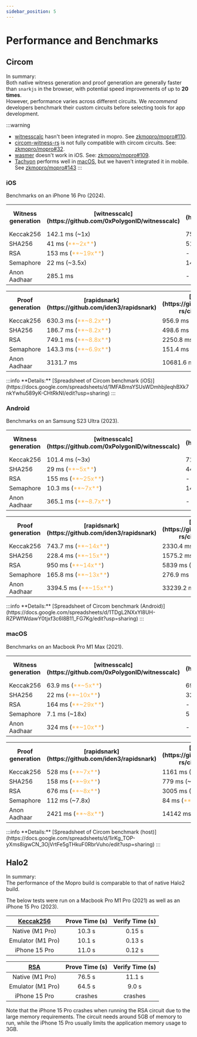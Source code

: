 ```yaml
---
sidebar_position: 5
---
```


# Performance and Benchmarks

## Circom

In summary: <br/>
Both native witness generation and proof generation are generally faster than `snarkjs` in the browser, with potential speed improvements of up to **20 times**. <br/>
However, performance varies across different circuits.
We _recommend_ developers benchmark their custom circuits before selecting tools for app development.

:::warning

-   [witnesscalc](https://github.com/0xPolygonID/witnesscalc) hasn't been integrated in mopro. See [zkmopro/mopro#110](https://github.com/zkmopro/mopro/issues/110).
-   [circom-witness-rs](https://github.com/philsippl/circom-witness-rs) is not fully compatible with circom circuits. See: [zkmopro/mopro#32](https://github.com/zkmopro/mopro/issues/32).
-   [wasmer](https://github.com/arkworks-rs/circom-compat) doesn't work in iOS. See: [zkmopro/mopro#109](https://github.com/zkmopro/mopro/issues/109).
-   [Tachyon](https://github.com/kroma-network/tachyon) performs well in [macOS](#macos), but we haven't integrated it in
    mobile. See [zkmopro/mopro#143](https://github.com/zkmopro/mopro/issues/143)
:::

### iOS

Benchmarks on an iPhone 16 Pro (2024).

<table>
  <tr>
    <th>Witness generation</th>
    <th>[witnesscalc](https://github.com/0xPolygonID/witnesscalc)</th>
    <th>[circom-witnesscalc](https://github.com/iden3/circom-witnesscalc)</th>
    <th>[wasmer](https://github.com/arkworks-rs/circom-compat)</th>
    <th>[w2c](https://github.com/vimwitch/rust-witness)</th>
    <th>[snarkjs](https://github.com/iden3/snarkjs)</th>
  </tr>
  <tr>
    <td>Keccak256</td>
    <td>142.1 ms (~1x)</td>
    <td>75.4 ms (<font color="FFB546">**~2x**</font>)</td>
    <td>287.7 ms (slower)</td>
    <td>140 ms (~1x)</td>
    <td>147.1 ms </td>
  </tr>
  <tr>
    <td>SHA256</td>
    <td>41 ms (<font color="FFB546">**~2x**</font>)</td>
    <td>51.3 ms (~1.7x)</td>
    <td>171.3  ms (slower)</td>
    <td>93.9 ms (~1x)</td>
    <td>91.8 ms </td>
  </tr>
  <tr>
    <td>RSA</td>
    <td>153 ms (<font color="FFB546">**~19x**</font>)</td>
    <td>-</td>
    <td>2937.5 ms (~1x)</td>
    <td>2312.3 ms (~1.2x)</td>
    <td>2979.5 ms </td>
  </tr>
  <tr>
    <td>Semaphore</td>
    <td>22 ms (~3.5x)</td>
    <td>14.6 ms (<font color="FFB546">**~5.3x**</font>)</td>
    <td>266.5 ms (slower)</td>
    <td>38.9 ms (~2x)</td>
    <td>77.6 ms</td>
  </tr>
  <tr>
    <td>Anon Aadhaar</td>
    <td>285.1 ms</td>
    <td>-</td>
    <td>3284.7 ms</td>
    <td>1490.8 ms</td>
    <td>-</td>
  </tr>
</table>

<table>
  <tr>
    <th>Proof generation</th>
    <th>[rapidsnark](https://github.com/iden3/rapidsnark)</th>
    <th>[ark-works](https://github.com/arkworks-rs/circom-compat)</th>
    <th>[snarkjs](https://github.com/iden3/snarkjs)</th>
  </tr>
  <tr>
    <td>Keccak256</td>
    <td>630.3 ms (<font color="FFB546">**~8.2x**</font>)</td>
    <td>956.9 ms (~5.4x)</td>
    <td>5182.1 ms</td>
  </tr>
  <tr>
    <td>SHA256</td>
    <td>186.7 ms (<font color="FFB546">**~8.2x**</font>)</td>
    <td>498.6 ms (~3x)</td>
    <td>1487  ms</td>
  </tr>
  <tr>
    <td>RSA</td>
    <td>749.1 ms (<font color="FFB546">**~8.8x**</font>)</td>
    <td>2250.8 ms (~3x)</td>
    <td>6604.5 ms</td>
  </tr>
  <tr>
    <td>Semaphore</td>
    <td>143.3 ms (<font color="FFB546">**~6.9x**</font>)</td>
    <td>151.4 ms (~6.6x)</td>
    <td>1001.6 ms</td>
  </tr>
  <tr>
    <td>Anon Aadhaar</td>
    <td>3131.7 ms</td>
    <td>10681.6 ms</td>
    <td>-</td>
  </tr>
</table>
:::info
**Details:** [Spreadsheet of Circom benchmark (iOS)](https://docs.google.com/spreadsheets/d/1MFABmsYSUsWDmhbjleqhBXk7nkYwhu589yK-CHtRkNI/edit?usp=sharing)
:::

### Android

Benchmarks on an Samsung S23 Ultra (2023).

<table>
  <tr>
    <th>Witness generation</th>
    <th>[witnesscalc](https://github.com/0xPolygonID/witnesscalc)</th>
    <th>[circom-witnesscalc](https://github.com/iden3/circom-witnesscalc)</th>
    <th>[wasmer](https://github.com/arkworks-rs/circom-compat)</th>
    <th>[w2c](https://github.com/vimwitch/rust-witness)</th>
    <th>[snarkjs](https://github.com/iden3/snarkjs)</th>
  </tr>
  <tr>
    <td>Keccak256</td>
    <td>101.4 ms (~3x)</td>
    <td>71 ms (<font color="FFB546">**~4x**</font>)</td>
    <td>507.3 ms (slower)</td>
    <td>210.5 ms (~1.3x)</td>
    <td>292.3 ms</td>
  </tr>
  <tr>
    <td>SHA256</td>
    <td>29 ms (<font color="FFB546">**~5x**</font>)</td>
    <td>44 ms (~3.5x)</td>
    <td>271.6 ms (slower)</td>
    <td>106.9 ms (~1.4x)</td>
    <td>157.9 ms</td>
  </tr>
  <tr>
    <td>RSA</td>
    <td>155 ms (<font color="FFB546">**~25x**</font>)</td>
    <td>-</td>
    <td>4723 ms (slower)</td>
    <td>3751 ms (~1x)</td>
    <td>3958 ms</td>
  </tr>
  <tr>
    <td>Semaphore</td>
    <td>10.3 ms (<font color="FFB546">**~7x**</font>)</td>
    <td>14.7 ms (~5x)</td>
    <td>416.9 ms (slower)</td>
    <td>32.8 ms (~2x)</td>
    <td>74.1 ms</td>
  </tr>
  <tr>
    <td>Anon Aadhaar</td>
    <td>365.1 ms (<font color="FFB546">**~8.7x**</font>)</td>
    <td>-</td>
    <td>5359.6 ms (slower)</td>
    <td>2716.4 ms (~1.1x)</td>
    <td>3207.5 ms</td>
  </tr>
</table>

<table>
  <tr>
    <th>Proof generation</th>
    <th>[rapidsnark](https://github.com/iden3/rapidsnark)</th>
    <th>[ark-works](https://github.com/arkworks-rs/circom-compat)</th>
    <th>[snarkjs](https://github.com/iden3/snarkjs)</th>
  </tr>
  <tr>
    <td>Keccak256</td>
    <td>743.7 ms (<font color="FFB546">**~14x**</font>)</td>
    <td>2330.4 ms (~4.7x)</td>
    <td>11096.4 ms</td>
  </tr>
  <tr>
    <td>SHA256</td>
    <td>228.4 ms (<font color="FFB546">**~15x**</font>) </td>
    <td>1575.2 ms (~2x)</td>
    <td>3514.8 ms</td>
  </tr>
  <tr>
    <td>RSA</td>
    <td>950 ms (<font color="FFB546">**~14x**</font>)</td>
    <td>5839 ms (~2.3x)</td>
    <td>13442 ms</td>
  </tr>
  <tr>
    <td>Semaphore</td>
    <td>165.8 ms (<font color="FFB546">**~13x**</font>)</td>
    <td>276.9 ms (~7.7x)</td>
    <td>2146 ms</td>
  </tr>
  <tr>
    <td>Anon Aadhaar</td>
    <td>3394.5 ms (<font color="FFB546">**~15x**</font>)</td>
    <td>33239.2 ms (~1.5x)</td>
    <td>51546.3 ms</td>
  </tr>
</table>
:::info
**Details:** [Spreadsheet of Circom benchmark (Android)](https://docs.google.com/spreadsheets/d/1TDgL2NXxYl8UH-RZPWfWdawY0tjxf3c6l8B11_FG7Kg/edit?usp=sharing)
:::

### macOS

Benchmarks on an Macbook Pro M1 Max (2021).

<table>
  <tr>
    <th>Witness generation</th>
    <th>[witnesscalc](https://github.com/0xPolygonID/witnesscalc)</th>
    <th>[circom-witnesscalc](https://github.com/iden3/circom-witnesscalc)</th>
    <th>[wasmer](https://github.com/arkworks-rs/circom-compat)</th>
    <th>[w2c](https://github.com/vimwitch/rust-witness)</th>
    <th>[snarkjs](https://github.com/iden3/snarkjs)</th>
  </tr>
  <tr>
    <td>Keccak256</td>
    <td>63.9 ms (<font color="FFB546">**~5x**</font>)</td>
    <td>69.6 ms (~5x)</td>
    <td>507.7 ms (slower)</td>
    <td>214.6 ms (~1.6x)</td>
    <td>348.7 ms</td>
  </tr>
  <tr>
    <td>SHA256</td>
    <td>22 ms (<font color="FFB546">**~10x**</font>)</td>
    <td>32 ms (~7x)</td>
    <td>272 ms (slower)</td>
    <td>112 ms (~2x)</td>
    <td>225 ms</td>
  </tr>
  <tr>
    <td>RSA</td>
    <td>164 ms (<font color="FFB546">**~29x**</font>)</td>
    <td>-</td>
    <td>5326 ms (slower)</td>
    <td>4796 ms (slower)</td>
    <td>4777 ms</td>
  </tr>
  <tr>
    <td>Semaphore</td>
    <td>7.1 ms (~18x)</td>
    <td>5 ms (<font color="FFB546">**~26x**</font>)</td>
    <td>287 ms (slower)</td>
    <td>34.9 ms (~3.7x)</td>
    <td>130 ms</td>
  </tr>
  <tr>
    <td>Anon Aadhaar</td>
    <td>324 ms (<font color="FFB546">**~10x**</font>)</td>
    <td>-</td>
    <td>5369 ms (slower)</td>
    <td>2902 ms (~1.2x)</td>
    <td>3437 ms</td>
  </tr>
</table>

<table>
  <tr>
    <th>Proof generation</th>
    <th>[rapidsnark](https://github.com/iden3/rapidsnark)</th>
    <th>[ark-works](https://github.com/arkworks-rs/circom-compat)</th>
    <th>[snarkjs](https://github.com/iden3/snarkjs)</th>
  </tr>
  <tr>
    <td>Keccak256</td>
    <td>528 ms (<font color="FFB546">**~7x**</font>)</td>
    <td>1161 ms (~3.3x)</td>
    <td>3873 ms</td>
  </tr>
  <tr>
    <td>SHA256</td>
    <td>158 ms (<font color="FFB546">**~9x**</font>) </td>
    <td>779 ms (~2x)</td>
    <td>1462 ms</td>
  </tr>
  <tr>
    <td>RSA</td>
    <td>676 ms (<font color="FFB546">**~8x**</font>)</td>
    <td>3005 ms (~1.8x)</td>
    <td>5553 ms</td>
  </tr>
  <tr>
    <td>Semaphore</td>
    <td>112 ms (~7.8x)</td>
    <td>84 ms (<font color="FFB546">**~10x**</font>)</td>
    <td>877 ms</td>
  </tr>
  <tr>
    <td>Anon Aadhaar</td>
    <td>2421 ms (<font color="FFB546">**~8x**</font>)</td>
    <td>14142 ms (~1.3x)</td>
    <td>19794 ms</td>
  </tr>
</table>
:::info
**Details:** [Spreadsheet of Circom benchmark (host)](https://docs.google.com/spreadsheets/d/1irKg_TOP-yXms8igwCN_3OjVrtFe5gTHkuF0RbrVuho/edit?usp=sharing)
:::

## Halo2

In summary: <br/>
The performance of the Mopro build is comparable to that of native Halo2 build. <br/>

The below tests were run on a Macbook Pro M1 Pro (2021) as well as an iPhone 15 Pro (2023).

| [Keccak256](https://github.com/ElusAegis/halo2-keccak-stable.git) | Prove Time (s) | Verify Time (s) |
| :---------------------------------------------------------------: | :------------: | :-------------: |
|                          Native (M1 Pro)                          |     10.3 s     |     0.15 s      |
|                         Emulator (M1 Pro)                         |     10.1 s     |     0.13 s      |
|                           iPhone 15 Pro                           |     11.0 s     |     0.12 s      |

| [RSA](https://github.com/ElusAegis/halo2-rsa-mopro.git) | Prove Time (s) | Verify Time (s) |
| :-----------------------------------------------------: | :------------: | :-------------: |
|                     Native (M1 Pro)                     |     76.5 s     |     11.1 s      |
|                    Emulator (M1 Pro)                    |     64.5 s     |      9.0 s      |
|                      iPhone 15 Pro                      |    crashes     |     crashes     |

Note that the iPhone 15 Pro crashes when running the RSA circuit due to the large memory requirements. The circuit needs
around 5GB of memory to run, while the iPhone 15 Pro usually limits the application memory usage to 3GB.
